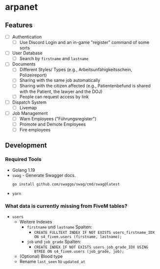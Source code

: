 # arpanet

## Features

- [ ] Authentication
    - [ ] Use Discord Login and an in-game "register" command of some sorts
- [ ] User Database
    - [ ] Search by `firstname` and `lastname`
- [ ] Documents
    - [ ] Different Styles/ Types (e.g., Arbeitsunfähigkeitsschein, Polizeireport)
    - [ ] Sharing with the same job automatically
    - [ ] Sharing with the citizen affected (e.g., Patientenbefund is shared with the Patient, the lawyer and the DOJ)
    - [ ] People can request access by link
- [ ] Dispatch System
    - [ ] Livemap
- [ ] Job Management
    - [ ] Warn Employees ("Führungsregister")
    - [ ] Promote and Demote Employees
    - [ ] Fire employees

## Development

### Required Tools

* Golang 1.19
* `swag` - Generate Swagger docs.
    ```console
    go install github.com/swaggo/swag/cmd/swag@latest
    ```
* `yarn`

### What data is currently missing from FiveM tables?

* `users`
    * Weitere Indexes
        * `firstname` und `lastname` Spalten:
            * `CREATE FULLTEXT INDEX IF NOT EXISTS users_firstname_IDX ON s4_fivem.users (firstname, lastname);`
        * `job` und `job_grade` Spalten:
            * `CREATE INDEX IF NOT EXISTS users_job_grade_IDX USING BTREE ON s4_fivem.users (job_grade, job);`
    * (Optional) Blood type
    * Rename `last_seen` to `updated_at`
